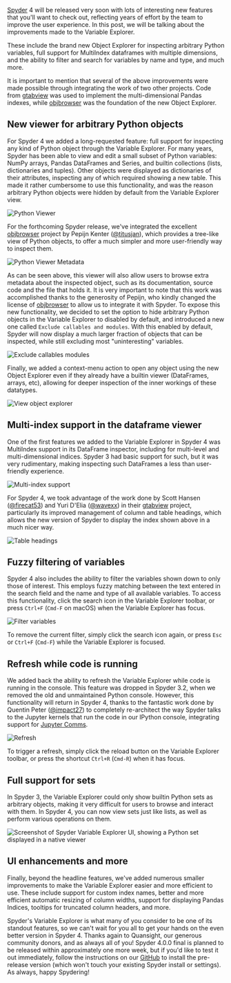 <!--
.. title: Variable Explorer improvements in Spyder 4
.. slug: variable-explorer-improvements-in-Spyder-4
.. date: 2019-11-28 20:00:00 UTC-05:00
.. author: Daniel Althviz
.. tags: Labs, Spyder
.. category:
.. link:
.. description:
.. type: text
-->

[Spyder](https://www.spyder-ide.org/) 4 will be released very soon with lots of interesting new features that you'll want to check out, reflecting years of effort by the team to improve the user experience. In this post, we will be talking about the improvements made to the Variable Explorer.

These include the brand new Object Explorer for inspecting arbitrary Python variables, full support for MultiIndex dataframes with multiple dimensions, and the ability to filter and search for variables by name and type, and much more.

It is important to mention that several of the above improvements were made possible through integrating the work of two other projects. Code from [gtabview](https://github.com/TabViewer/gtabview) was used to implement the multi-dimensional Pandas indexes, while [objbrowser](https://github.com/titusjan/objbrowser) was the foundation of the new Object Explorer.

<!-- TEASER_END -->


## New viewer for arbitrary Python objects


For Spyder 4 we added a long-requested feature: full support for inspecting any kind of Python object through the Variable Explorer. For many years, Spyder has been able to view and edit a small subset of Python variables: NumPy arrays, Pandas DataFrames and Series, and builtin collections (lists, dictionaries and tuples). Other objects were displayed as dictionaries of their attributes, inspecting any of which required showing a new table. This made it rather cumbersome to use this functionality, and was the reason arbitrary Python objects were hidden by default from the Variable Explorer view.

![Python Viewer ](/images/spyder-variable-explorer/python-viewer.png)

For the forthcoming Spyder release, we've integrated the excellent [objbrowser](https://github.com/titusjan/objbrowser) project by Pepijn Kenter ([@titusjan](https://github.com/titusjan)), which provides a tree-like view of Python objects, to offer a much simpler and more user-friendly way to inspect them.

![Python Viewer Metadata ](/images/spyder-variable-explorer/python-viewer-metadata.png)

As can be seen above, this viewer will also allow users to browse extra metadata about the inspected object, such as its documentation, source code and the file that holds it.
It is very important to note that this work was accomplished thanks to the generosity of Pepijn, who kindly changed the license of [objbrowser](https://github.com/titusjan/objbrowser) to allow us to integrate it with Spyder.
To expose this new functionality, we decided to set the option to hide arbitrary Python objects in the Variable Explorer to disabled by default, and introduced a new one called `Exclude callables and modules`. With this enabled by default, Spyder will now display a much larger fraction of objects that can be inspected, while still excluding most "uninteresting" variables.

![Exclude callables modules ](/images/spyder-variable-explorer/exclude-callables-modules.png)

Finally, we added a context-menu action to open any object using the new Object Explorer even if they already have a builtin viewer (DataFrames, arrays, etc), allowing for deeper inspection of the inner workings of these datatypes.

![View object explorer ](/images/spyder-variable-explorer/view-object-explorer.png)

## Multi-index support in the dataframe viewer

One of the first features we added to the Variable Explorer in Spyder 4 was MultiIndex support in its DataFrame inspector, including for multi-level and multi-dimensional indices. Spyder 3 had basic support for such, but it was very rudimentary, making inspecting such DataFrames a less than user-friendly experience.

![Multi-index support ](/images/spyder-variable-explorer/multi-index-support.png)

For Spyder 4, we took advantage of the work done by Scott Hansen ([@firecat53](https://github.com/firecat53)) and Yuri D'Elia ([@wavexx](https://github.com/wavexx)) in their [gtabview](https://github.com/TabViewer/gtabview) project, particularly its improved management of column and table headings, which allows the new version of Spyder to display the index shown above in a much nicer way.

![Table headings ](/images/spyder-variable-explorer/table-headings.png)

## Fuzzy filtering of variables

Spyder 4 also includes the ability to filter the variables shown down to only those of interest. This employs fuzzy matching between the text entered in the search field and the name and type of all available variables.
To access this functionality, click the search icon in the Variable Explorer toolbar, or press `Ctrl+F` (`Cmd-F` on macOS) when the Variable Explorer has focus.


![Filter variables ](/images/spyder-variable-explorer/filter-variables.png)

To remove the current filter, simply click the search icon again, or press `Esc` or `Ctrl+F` (`Cmd-F`) while the Variable Explorer is focused.

## Refresh while code is running

We added back the ability to refresh the Variable Explorer while code is running in the console. This feature was dropped in Spyder 3.2, when we removed the old and unmaintained Python console. However, this functionality will return in Spyder 4, thanks to the fantastic work done by Quentin Peter ([@impact27](https://github.com/impact27)) to completely re-architect the way Spyder talks to the Jupyter kernels that run the code in our IPython console, integrating support for [Jupyter Comms](https://jupyter-client.readthedocs.io/en/stable/messaging.html#custom-messages).

![Refresh ](/images/spyder-variable-explorer/refresh.png)

To trigger a refresh, simply click the reload button on the Variable Explorer toolbar, or press the shortcut `Ctrl+R` (`Cmd-R`) when it has focus.

## Full support for sets

In Spyder 3, the Variable Explorer could only show builtin Python sets as arbitrary objects, making it very difficult for users to browse and interact with them. In Spyder 4, you can now view sets just like lists, as well as perform various operations on them.

![Screenshot of Spyder Variable Explorer UI, showing a Python set displayed in a native viewer ](/images/spyder-variable-explorer/set-support.png)

## UI enhancements and more

Finally, beyond the headline features, we've added numerous smaller improvements to make the Variable Explorer easier and more efficient to use. These include support for custom index names, better and more efficient automatic resizing of column widths, support for displaying Pandas Indices, tooltips for truncated column headers, and more.

Spyder's Variable Explorer is what many of you consider to be one of its standout features, so we can't wait for you all to get your hands on the even better version in Spyder 4. Thanks again to Quansight, our generous community donors, and as always all of you! Spyder 4.0.0 final is planned to be released within approximately one more week, but if you'd like to test it out immediately, follow the instructions on our [GitHub](https://github.com/spyder-ide/spyder/releases) to install the pre-release version (which won't touch your existing Spyder install or settings). As always, happy Spydering!
